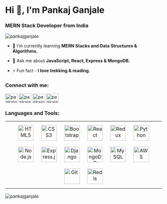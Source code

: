<h1 align="left">Hi 👋, I'm Pankaj Ganjale</h1>
<h3 align="left">MERN Stack Developer from India</h3>

<p align="left"> <img src="https://komarev.com/ghpvc/?username=pankajganjale&label=Profile%20views&color=0e75b6&style=flat" alt="pankajganjale" /> </p>

<!-- <p align="left"> <a href="https://github.com/ryo-ma/github-profile-trophy"><img src="https://github-profile-trophy.vercel.app/?username=pankajganjale" alt="pankajganjale" /></a> </p> -->

- 🌱 I’m currently learning **MERN Stacks and Data Structures & Algorithms.**

- 💬 Ask me about **JavaScript, React, Express & MongoDB.**

- ⚡ Fun fact - **I love trekking & reading.**

<h3 align="left">Connect with me:</h3>
<p align="left">
<a href="https://twitter.com/pankajganjale" target="blank"><img align="center" src="https://raw.githubusercontent.com/rahuldkjain/github-profile-readme-generator/master/src/images/icons/Social/twitter.svg" alt="pankajganjale" height="30" width="40" /></a>
<a href="https://linkedin.com/in/pankajganjale" target="blank"><img align="center" src="https://raw.githubusercontent.com/rahuldkjain/github-profile-readme-generator/master/src/images/icons/Social/linked-in-alt.svg" alt="pankajganjale" height="30" width="40" /></a>
<a href="https://instagram.com/pankajganjale" target="blank"><img align="center" src="https://raw.githubusercontent.com/rahuldkjain/github-profile-readme-generator/master/src/images/icons/Social/instagram.svg" alt="pankajganjale" height="30" width="40" /></a>
<a href="https://www.leetcode.com/pankajganjale" target="blank"><img align="center" src="https://raw.githubusercontent.com/rahuldkjain/github-profile-readme-generator/master/src/images/icons/Social/leet-code.svg" alt="pankajganjale" height="30" width="40" /></a>
</p>

<h3 align="left">Languages and Tools:</h3>
<table><tr><td valign="top">
<div align="center">  
<img style="margin: 10px" src="https://profilinator.rishav.dev/skills-assets/html5-original-wordmark.svg" alt="HTML5" height="50" />  
<img style="margin: 10px" src="https://profilinator.rishav.dev/skills-assets/css3-original-wordmark.svg" alt="CSS3" height="50" />
<img style="margin: 10px" src="https://profilinator.rishav.dev/skills-assets/bootstrap-plain.svg" alt="Bootstrap" height="50" />  
<img style="margin: 10px" src="https://profilinator.rishav.dev/skills-assets/react-original-wordmark.svg" alt="React" height="50" />  
<img style="margin: 10px" src="https://profilinator.rishav.dev/skills-assets/redux-original.svg" alt="Redux" height="50" />    
<img style="margin: 10px" src="https://profilinator.rishav.dev/skills-assets/python-original.svg" alt="Python" height="50" />  
<img style="margin: 10px" src="https://profilinator.rishav.dev/skills-assets/nodejs-original-wordmark.svg" alt="Node.js" height="50" />  
<img style="margin: 10px" src="https://profilinator.rishav.dev/skills-assets/express-original-wordmark.svg" alt="Express.js" height="50" />  
<img style="margin: 10px" src="https://profilinator.rishav.dev/skills-assets/django-original.svg" alt="Django" height="50" />  
<img style="margin: 10px" src="https://profilinator.rishav.dev/skills-assets/mongodb-original-wordmark.svg" alt="MongoDB" height="50" />  
<img style="margin: 10px" src="https://profilinator.rishav.dev/skills-assets/mysql-original-wordmark.svg" alt="MySQL" height="50" />  
<img style="margin: 10px" src="https://profilinator.rishav.dev/skills-assets/amazonwebservices-original-wordmark.svg" alt="AWS" height="50" />  
<!-- <img style="margin: 10px" src="https://profilinator.rishav.dev/skills-assets/jenkins-icon.svg" alt="Jenkins" height="50" />   -->
<img style="margin: 10px" src="https://profilinator.rishav.dev/skills-assets/git-scm-icon.svg" alt="Git" height="50" />  
<img style="margin: 10px" src="https://profilinator.rishav.dev/skills-assets/redis-original-wordmark.svg" alt="Redis" height="50" />  
</div>
</td></tr></table> 

<p><img align="left" src="https://github-readme-stats.vercel.app/api/top-langs?username=pankajganjale&show_icons=true&locale=en&layout=compact" alt="pankajganjale" /></p>

<!-- <p>&nbsp;<img align="center" src="https://github-readme-stats.vercel.app/api?username=pankajganjale&show_icons=true&locale=en" alt="pankajganjale" /></p>

<p><img align="center" src="https://github-readme-streak-stats.herokuapp.com/?user=pankajganjale&" alt="pankajganjale" /></p> -->
